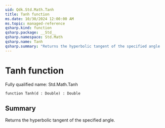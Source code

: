 ```yaml
---
uid: Qdk.Std.Math.Tanh
title: Tanh function
ms.date: 10/30/2024 12:00:00 AM
ms.topic: managed-reference
qsharp.kind: function
qsharp.package: __Std__
qsharp.namespace: Std.Math
qsharp.name: Tanh
qsharp.summary: "Returns the hyperbolic tangent of the specified angle."
---
```


# Tanh function

Fully qualified name: Std.Math.Tanh

```qsharp
function Tanh(d : Double) : Double
```

## Summary
Returns the hyperbolic tangent of the specified angle.
